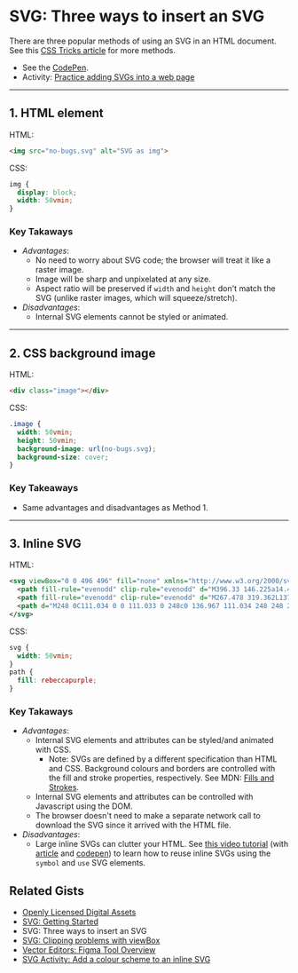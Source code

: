 # SVG: Three ways to insert an SVG
There are three popular methods of using an SVG in an HTML document. See this [CSS Tricks article](https://css-tricks.com/using-svg/) for more methods.

- See the [CodePen](https://codepen.io/acidtone/pen/PobzLjx).
- Activity: [Practice adding SVGs into a web page](https://gist.github.com/acidtone/008a53588ab361a0ccc2fc89ff2439eb)
---

## 1. HTML element

HTML:
```html
<img src="no-bugs.svg" alt="SVG as img">
```

CSS:
```css
img {
  display: block;
  width: 50vmin;
}
```

### Key Takaways
- *Advantages*:
  - No need to worry about SVG code; the browser will treat it like a raster image.
  - Image will be sharp and unpixelated at any size.
  - Aspect ratio will be preserved if `width` and `height` don't match the SVG (unlike raster images, which will squeeze/stretch).
- *Disadvantages*:
  - Internal SVG elements cannot be styled or animated.

---

## 2. CSS background image

HTML:
```html
<div class="image"></div>
```

CSS:
```css
.image {
  width: 50vmin;
  height: 50vmin;
  background-image: url(no-bugs.svg);
  background-size: cover;
}
```

### Key Takeaways
- Same advantages and disadvantages as Method 1.

---

## 3. Inline SVG

HTML:
```svg
<svg viewBox="0 0 496 496" fill="none" xmlns="http://www.w3.org/2000/svg">
  <path fill-rule="evenodd" clip-rule="evenodd" d="M396.33 146.225a14.482 14.482 0 016.991 8.573 14.393 14.393 0 01-1.154 10.981 14.387 14.387 0 01-8.596 6.929l-9.622 2.852a67.544 67.544 0 01-9.5 39.158l7.885 7.111a14.44 14.44 0 014.338 15.812 14.434 14.434 0 01-13.242 9.669 14.445 14.445 0 01-10.523-4.152l-8.123-7.313a67.642 67.642 0 01-27.422 11.298 96.937 96.937 0 00-10.048 2.498l3.266 7.38a14.466 14.466 0 01-.015 11.66L190.14 138.256a14.53 14.53 0 0119.875 3.197l4.875 6.478a233.548 233.548 0 0135.764-19.397l-2.62-7.343a14.47 14.47 0 018.881-18.25 14.468 14.468 0 0118.388 8.592l2.621 7.312a235.696 235.696 0 0127.013-6.343 68.148 68.148 0 0113.608-.896l2.291-8.757a14.476 14.476 0 0126.492-3.716 14.475 14.475 0 011.539 10.974l-2.309 8.817a68.16 68.16 0 0129.554 28.897l9.214-2.73a14.483 14.483 0 0111.004 1.134zm-83.399 6.849c6.075 0 11-4.925 11-11s-4.925-11-11-11-11 4.925-11 11 4.925 11 11 11zm49 36c0 10.494-8.506 19-19 19-10.493 0-19-8.506-19-19 0-10.493 8.507-19 19-19 10.494 0 19 8.507 19 19z" fill="#000"/>
  <path fill-rule="evenodd" clip-rule="evenodd" d="M267.478 319.362L137.981 189.865a14.416 14.416 0 00-4.559 13.118 14.43 14.43 0 006.046 9.48l6.758 4.912a233.647 233.647 0 00-18.842 35.801l-7.879-2.7a14.419 14.419 0 00-11.143.508 14.41 14.41 0 001.716 26.725l7.921 2.73a235.392 235.392 0 00-5.667 24.698 68.028 68.028 0 00-.634 15.454l-9.408 2.779a14.403 14.403 0 00-9.69 17.921 14.406 14.406 0 0017.922 9.689l9.141-2.705a67.94 67.94 0 0029.573 28.787l-2.346 8.988a14.418 14.418 0 0010.359 17.568c1.196.302 2.424.455 3.656.457a14.455 14.455 0 0014.016-10.786l2.322-8.915a10.554 10.554 0 01.935.08l.211.025h.002c.459.054.917.108 1.369.108a67.772 67.772 0 0037.092-11.285l6.977 7.154a14.443 14.443 0 0020.768-20.067l-7.428-7.617a67.64 67.64 0 009.817-25.228 96.732 96.732 0 013.144-12.62l7.313 3.437a14.41 14.41 0 0010.035 1.001zm-94.298-7.966a29.248 29.248 0 0036.933-3.638 29.246 29.246 0 003.638-36.933 29.25 29.25 0 10-40.571 40.571z" fill="#000"/>
  <path d="M248 0C111.034 0 0 111.033 0 248c0 136.967 111.034 248 248 248s248-111.034 248-248S384.967 0 248 0zm130.108 117.892c65.448 65.448 70 165.481 20.677 235.637L142.47 97.216c70.204-49.356 170.226-44.735 235.638 20.676zM117.892 378.108c-65.448-65.448-70-165.481-20.677-235.637L353.53 398.784c-70.203 49.356-170.226 44.736-235.638-20.676z" fill="#000"/>
</svg>
```

CSS:
```css
svg {
  width: 50vmin;
}
path {
  fill: rebeccapurple;
}
```

### Key Takaways
- *Advantages*:
  - Internal SVG elements and attributes can be styled/and animated with CSS.
    - Note: SVGs are defined by a different specification than HTML and CSS. Background colours and borders are controlled with the fill and stroke properties, respectively. See MDN: [Fills and Strokes](https://developer.mozilla.org/en-US/docs/Web/SVG/Tutorial/Fills_and_Strokes).
  - Internal SVG elements and attributes can be controlled with Javascript using the DOM.
  - The browser doesn't need to make a separate network call to download the SVG since it arrived with the HTML file.
- *Disadvantages*:
  - Large inline SVGs can clutter your HTML. See [this video tutorial](https://youtu.be/kZAZouzlbLo) (with [article](https://webdesign.tutsplus.com/tutorials/how-to-create-responsive-svg-images--cms-32140) and [codepen](https://codepen.io/tutsplus/pen/XybYPd)) to learn how to reuse inline SVGs using the `symbol` and `use` SVG elements.

## Related Gists
- [Openly Licensed Digital Assets](https://gist.github.com/acidtone/1457a7dd95f93d13d6d3effa6cb55aa8)
- [SVG: Getting Started](https://gist.github.com/acidtone/ea248e3207b06cfdf861bdec06816fb9)
- SVG: Three ways to insert an SVG
- [SVG: Clipping problems with viewBox](https://gist.github.com/acidtone/1180c12d207234f9a053eedda981ddf9)
- [Vector Editors: Figma Tool Overview](https://gist.github.com/acidtone/2d23933fcb7b3e051f303020631fbcba)
- [SVG Activity: Add a colour scheme to an inline SVG](https://gist.github.com/acidtone/118f11cd417a7b20fb4f6976f36767a1)